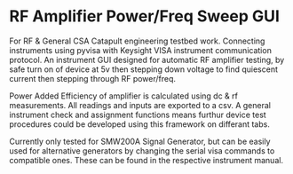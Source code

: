 # RF Amplifier Power/Freq Sweep GUI
For RF &amp; General CSA Catapult engineering testbed work. Connecting instruments using pyvisa with Keysight VISA instrument communication protocol.
An instrument GUI designed for automatic RF amplifier testing, by safe turn on of device at 5v then stepping down voltage to find quiescent current then stepping
through RF power/freq.

Power Added Efficiency of amplifier is calculated using dc & rf measurements. All readings and inputs are exported to a csv. A general instrument check and 
assignment functions means furthur device test procedures could be developed using this framework on differant tabs.

Currently only tested for SMW200A Signal Generator, but can be easily used for alternative generators by changing the serial visa commands to compatible 
ones. These can be found in the respective instrument manual.
